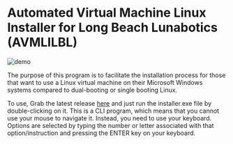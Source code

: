 # Automated Virtual Machine Linux Installer for Long Beach Lunabotics (AVMLILBL)

![demo](https://i.imgur.com/ih0ze0n.png)

The purpose of this program is to facilitate the installation process for those that want to use a Linux virtual machine on their Microsoft Windows systems compared to dual-booting or single booting Linux.

To use, Grab the latest release [here]() and just run the installer.exe file by double-clicking on it. This is a CLI program, which means that you cannot use your mouse to navigate it. Instead, you need to use your keyboard. Options are selected by typing the number or letter associated with that option/instruction and pressing the ENTER key on your keyboard.
